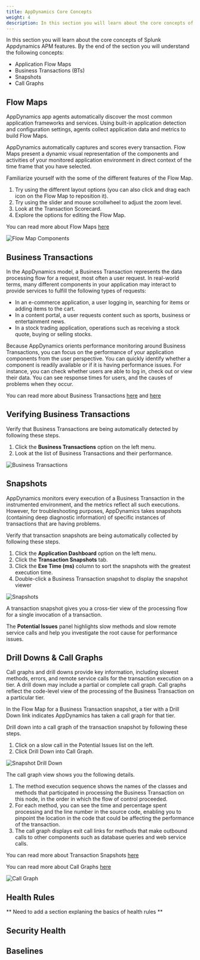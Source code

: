 ```yaml
---
title: AppDynamics Core Concepts
weight: 4
description: In this section you will learn about the core concepts of Splunk Appdynamics APM features 
---
```


In this section you will learn about the core concepts of Splunk Appdynamics APM features. By the end of the section you will understand the following concepts:
- Application Flow Maps
- Business Transactions (BTs)
- Snapshots
- Call Graphs

## Flow Maps

AppDynamics app agents automatically discover the most common application frameworks and services. Using built-in application detection and configuration settings, agents collect application data and metrics to build Flow Maps.

AppDynamics automatically captures and scores every transaction. Flow Maps present a dynamic visual representation of the components and activities of your monitored application environment in direct context of the time frame that you have selected.

Familiarize yourself with the some of the different features of the Flow Map.

1. Try using the different layout options (you can also click and drag each icon on the Flow Map to reposition it).
2. Try using the slider and mouse scrollwheel to adjust the zoom level.
3. Look at the Transaction Scorecard.
4. Explore the options for editing the Flow Map.

You can read more about Flow Maps [here](https://help.splunk.com/en/appdynamics-saas/application-performance-monitoring/25.7.0/business-applications/flow-maps/flow-map-overview)  
  
![Flow Map Components](images/FlowMapComponents.png)  
  
## Business Transactions  
  
In the AppDynamics model, a Business Transaction represents the data processing flow for a request, most often a user request. In real-world terms, many different components in your application may interact to provide services to fulfill the following types of requests:

- In an e-commerce application, a user logging in, searching for items or adding items to the cart.
- In a content portal, a user requests content such as sports, business or entertainment news.
- In a stock trading application, operations such as receiving a stock quote, buying or selling stocks.  
  
Because AppDynamics orients performance monitoring around Business Transactions, you can focus on the performance of your application components from the user perspective. You can quickly identify whether a component is readily available or if it is having performance issues. For instance, you can check whether users are able to log in, check out or view their data. You can see response times for users, and the causes of problems when they occur.

You can read more about Business Transactions [here](https://help.splunk.com/en/appdynamics-saas/application-performance-monitoring/25.7.0/overview-of-application-monitoring/business-transactions) and [here](https://help.splunk.com/en/appdynamics-saas/application-performance-monitoring/25.7.0/business-transactions)  

## Verifying Business Transactions 

Verify that Business Transactions are being automatically detected by following these steps.

1. Click the **Business Transactions** option on the left menu.
2. Look at the list of Business Transactions and their performance.


  
![Business Transactions](images/business-transactions.png)  
  
## Snapshots

AppDynamics monitors every execution of a Business Transaction in the instrumented environment, and the metrics reflect all such executions. However, for troubleshooting purposes, AppDynamics takes snapshots (containing deep diagnostic information) of specific instances of transactions that are having problems.

Verify that transaction snapshots are being automatically collected by following these steps.

1. Click the **Application Dashboard** option on the left menu.
2. Click the **Transaction Snapshots** tab.
3. Click the **Exe Time (ms)** column to sort the snapshots with the greatest execution time.
4. Double-click a Business Transaction snapshot to display the snapshot viewer  
  
![Snapshots](images/snapshots.png)  

A transaction snapshot gives you a cross-tier view of the processing flow for a single invocation of a transaction.

The **Potential Issues** panel highlights slow methods and slow remote service calls and help you investigate the root cause for performance issues.  

## Drill Downs & Call Graphs

Call graphs and drill downs provide key information, including slowest methods, errors, and remote service calls for the transaction execution on a tier. A drill down may include a partial or complete call graph. Call graphs reflect the code-level view of the processing of the Business Transaction on a particular tier.
  
In the Flow Map for a Business Transaction snapshot, a tier with a Drill Down link indicates AppDynamics has taken a call graph for that tier.
  
Drill down into a call graph of the transaction snapshot by following these steps.
  
1. Click on a slow call in the Potential Issues list on the left.
2. Click Drill Down into Call Graph.

![Snapshot Drill Down](images/SnapShotDrillDown.png)  
  
The call graph view shows you the following details.

1. The method execution sequence shows the names of the classes and methods that participated in processing the Business Transaction on this node, in the order in which the flow of control proceeded.
2. For each method, you can see the time and percentage spent processing and the line number in the source code, enabling you to pinpoint the location in the code that could be affecting the performance of the transaction.
3. The call graph displays exit call links for methods that make outbound calls to other components such as database queries and web service calls.

You can read more about Transaction Snapshots [here](https://help.splunk.com/en/appdynamics-saas/application-performance-monitoring/25.7.0/business-transactions/troubleshoot-business-transaction-performance-with-transaction-snapshots)

You can read more about Call Graphs [here](https://help.splunk.com/en/appdynamics-saas/application-performance-monitoring/25.7.0/business-transactions/troubleshoot-business-transaction-performance-with-transaction-snapshots/call-graphs)  
  
![Call Graph](images/call-graph.png)  

## Health Rules  

** Need to add a section explaning the basics of health rules ** 

## Security Health  

## Baselines 
